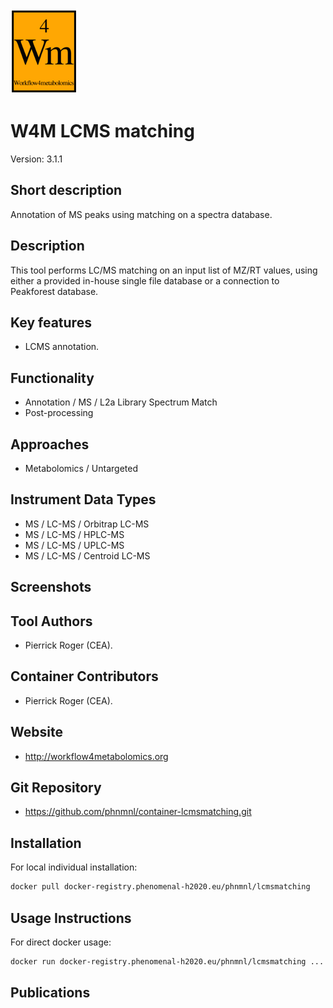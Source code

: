 <!-- Guidance: see https://github.com/phnmnl/phenomenal-h2020/wiki/The-Guideline-for-Container-GitHub-Respository-README.md-Creation -->

![Logo](w4m.png)

# W4M LCMS matching
Version: 3.1.1

## Short description

<!-- 
This should only be 20 to 40 words, hopefully a single sentence.
-->

Annotation of MS peaks using matching on a spectra database.

## Description

This tool performs LC/MS matching on an input list of MZ/RT values, using either a provided in-house single file database or a connection to Peakforest database.

## Key features

- LCMS annotation.

## Functionality

- Annotation / MS / L2a Library Spectrum Match
- Post-processing

## Approaches

- Metabolomics / Untargeted
  
## Instrument Data Types

- MS / LC-MS / Orbitrap LC-MS
- MS / LC-MS / HPLC-MS
- MS / LC-MS / UPLC-MS
- MS / LC-MS / Centroid LC-MS

## Screenshots

## Tool Authors

- Pierrick Roger (CEA).

## Container Contributors

- Pierrick Roger (CEA).

## Website

- http://workflow4metabolomics.org

## Git Repository

- https://github.com/phnmnl/container-lcmsmatching.git

## Installation 

For local individual installation:

```bash
docker pull docker-registry.phenomenal-h2020.eu/phnmnl/lcmsmatching
```

## Usage Instructions

For direct docker usage:

```bash
docker run docker-registry.phenomenal-h2020.eu/phnmnl/lcmsmatching ...
```

## Publications

<!-- Guidance:
Use AMA style publications as a list (you can export AMA from PubMed, on the Formats: Citation link when looking at the entry).
-->
